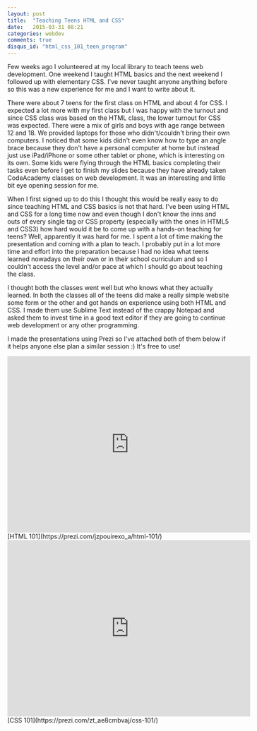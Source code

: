 ```yaml
---
layout: post
title:  "Teaching Teens HTML and CSS"
date:   2015-03-31 08:21
categories: webdev
comments: true
disqus_id: "html_css_101_teen_program"
---
```

Few weeks ago I volunteered at my local library to teach teens web
development. One weekend I taught HTML basics and the next weekend I
followed up with elementary CSS. I've never taught anyone anything
before so this was a new experience for me and I want to write about
it.

There were about 7 teens for the first class on HTML and about 4 for
CSS. I expected a lot more with my first class but I was happy with
the turnout and since CSS class was based on the HTML class, the lower
turnout for CSS was expected. There were a mix of girls and boys with
age range between 12 and 18. We provided laptops for those who
didn't/couldn't bring their own computers. I noticed that some kids
didn't even know how to type an angle brace because they don't have a
personal computer at home but instead just use iPad/iPhone or some
other tablet or phone, which is interesting on its own. Some kids were
flying through the HTML basics completing their tasks even before I
get to finish my slides because they have already taken CodeAcademy
classes on web development. It was an interesting and little bit eye
opening session for me.

When I first signed up to do this I thought this would be really easy
to do since teaching HTML and CSS basics is not that hard. I've been
using HTML and CSS for a long time now and even though I don't know
the inns and outs of every single tag or CSS property (especially with
the ones in HTML5 and CSS3) how hard would it be to come up with a
hands-on teaching for teens? Well, apparently it was hard for me. I
spent a lot of time making the presentation and coming with a plan to
teach. I probably put in a lot more time and effort into the
preparation because I had no idea what teens learned nowadays on their
own or in their school curriculum and so I couldn't access the level
and/or pace at which I should go about teaching the class.

I thought both the classes went well but who knows what they actually
learned. In both the classes all of the teens did make a really simple
website some form or the other and got hands on experience using both
HTML and CSS. I made them use Sublime Text instead of the crappy
Notepad and asked them to invest time in a good text editor if they
are going to continue web development or any other programming.

I made the presentations using Prezi so I've attached both of them
below if it helps anyone else plan a similar session :) It's free to
use!

<iframe frameborder="0" webkitallowfullscreen="" mozallowfullscreen=""
allowfullscreen="" width="550" height="400"
src="https://prezi.com/embed/jzpouirexo_a/?bgcolor=ffffff&amp;lock_to_path=0&amp;autoplay=0&amp;autohide_ctrls=0#"></iframe>
[HTML 101](https://prezi.com/jzpouirexo_a/html-101/)

<iframe frameborder="0" webkitallowfullscreen="" mozallowfullscreen=""
allowfullscreen="" width="550" height="400"
src="https://prezi.com/embed/zt_ae8cmbvaj/?bgcolor=ffffff&amp;lock_to_path=0&amp;autoplay=0&amp;autohide_ctrls=0#"></iframe>
[CSS 101](https://prezi.com/zt_ae8cmbvaj/css-101/)
